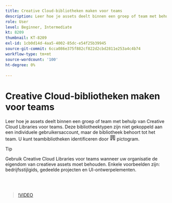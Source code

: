 ```yaml
---
title: Creative Cloud-bibliotheken maken voor teams
description: Leer hoe je assets deelt binnen een groep of team met behulp van Creative Cloud Libraries voor teams
role: User
level: Beginner, Intermediate
kt: 8209
thumbnail: KT-8209
exl-id: 1cb0d14d-4aa5-4002-85dc-e54f25b39945
source-git-commit: 6cca086e375f882cf822d2cbd2811e253a4c4b74
workflow-type: tm+mt
source-wordcount: '100'
ht-degree: 0%

---
```


# Creative Cloud-bibliotheken maken voor teams

Leer hoe je assets deelt binnen een groep of team met behulp van Creative Cloud Libraries voor teams. Deze bibliotheektypen zijn niet gekoppeld aan een individuele gebruikersaccount, maar de bibliotheek behoort tot het team. U kunt teambibliotheken identificeren door ![afbeelding samenstellen](assets/Smock_Building_18_N.png) pictogram.

>[!TIP]
>
>Gebruik Creative Cloud Libraries voor teams wanneer uw organisatie de eigendom van creatieve assets moet behouden. Enkele voorbeelden zijn: bedrijfsstijlgids, gedeelde projecten en UI-ontwerpelementen.

<br> 

>[!VIDEO](https://video.tv.adobe.com/v/335325?hidetitle=true)
